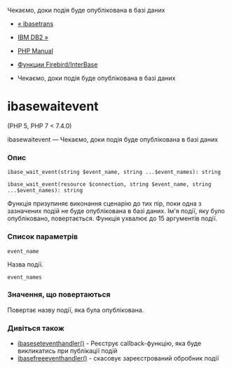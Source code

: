 Чекаємо, доки подія буде опублікована в базі даних

-   [« ibasetrans](function.ibase-trans.html)
    
-   [IBM DB2 »](book.ibm-db2.html)
    
-   [PHP Manual](index.md)
    
-   [Функции Firebird/InterBase](ref.ibase.md)
    
-   Чекаємо, доки подія буде опублікована в базі даних
    

# ibasewaitevent

(PHP 5, PHP 7 < 7.4.0)

ibasewaitevent — Чекаємо, доки подія буде опублікована в базі даних

### Опис

```methodsynopsis
ibase_wait_event(string $event_name, string ...$event_names): string
```

```methodsynopsis
ibase_wait_event(resource $connection, string $event_name, string ...$event_names): string
```

Функція призупиняє виконання сценарію до тих пір, поки одна з зазначених подій не буде опублікована в базі даних. Ім'я події, яку було опубліковано, повертається. Функція ухвалює до 15 аргументів події.

### Список параметрів

`event_name`

Назва події.

`event_names`

### Значення, що повертаються

Повертає назву події, яка була опублікована.

### Дивіться також

-   [ibaseseteventhandler()](function.ibase-set-event-handler.html) - Реєструє callback-функцію, яка буде викликатись при публікації подій
-   [ibasefreeeventhandler()](function.ibase-free-event-handler.html) - скасовує зареєстрований обробник події
